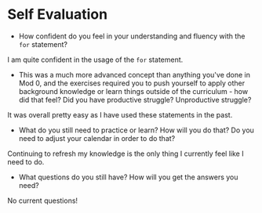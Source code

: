 # Self Evaluation

- How confident do you feel in your understanding and fluency with the `for` statement?

I am quite confident in the usage of the `for` statement.

- This was a much more advanced concept than anything you've done in Mod 0, and the exercises required you to push yourself to apply other background knowledge or learn things outside of the curriculum - how did that feel? Did you have productive struggle? Unproductive struggle?

It was overall pretty easy as I have used these statements in the past.

- What do you still need to practice or learn? How will you do that? Do you need to adjust your calendar in order to do that?

Continuing to refresh my knowledge is the only thing I currently feel like I need to do.

- What questions do you still have? How will you get the answers you need?

No current questions!
